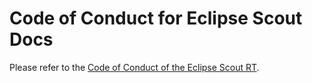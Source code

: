 # Code of Conduct for Eclipse Scout Docs

Please refer to the [Code of Conduct of the Eclipse Scout RT](https://github.com/eclipse-scout/scout.rt/blob/releases/23.1/CODE_OF_CONDUCT.md).
